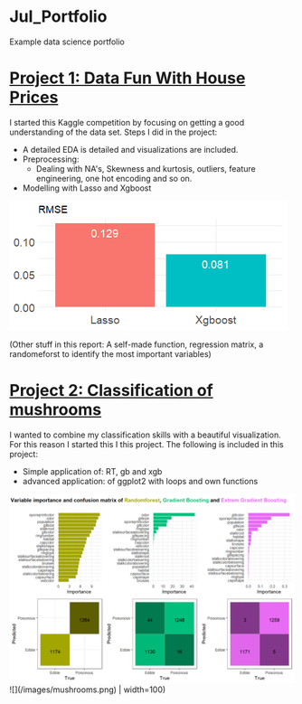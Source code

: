 # Jul_Portfolio
Example data science portfolio

# [Project 1: Data Fun With House Prices](https://github.com/JulMeh/houseprices) 
I started this Kaggle competition by focusing on getting a good understanding of the data set. Steps I did in the project:
* A detailed EDA is detailed and visualizations are included.
* Preprocessing:
  * Dealing with NA's, Skewness and kurtosis, outliers, feature engineering, one hot encoding and so on.
* Modelling with Lasso and Xgboost

![](/images/houseprice.png)

(Other stuff in this report: A self-made function, regression matrix, a randomeforst to identify the most important variables) 

# [Project 2: Classification of mushrooms](https://github.com/JulMeh/mushrooms)
I wanted to combine my classification skills with a beautiful visualization. For this reason I started this I this project. The following is included in this project:
* Simple application of: RT, gb and xgb
* advanced application: of ggplot2 with loops and own functions

<img width="600" alt="portfolio_view" src="/images/mushrooms.png">
![](/images/mushrooms.png)  | width=100)

